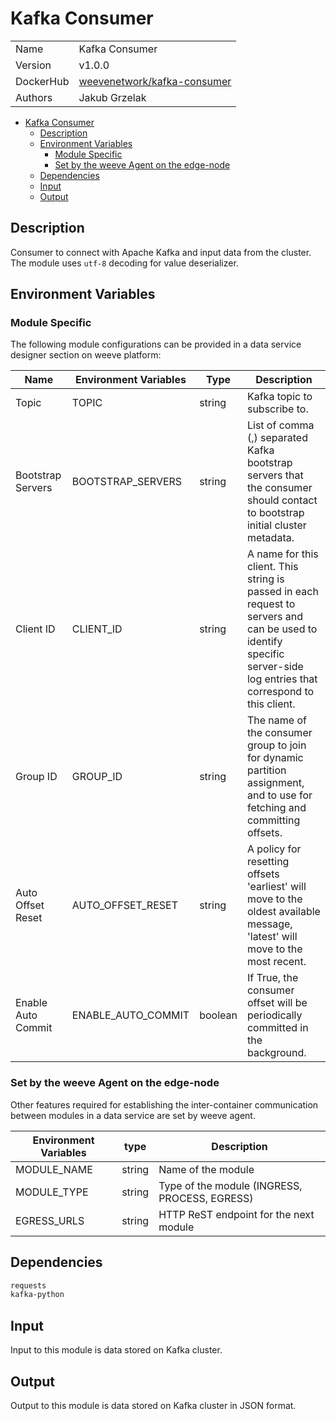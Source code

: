 # Kafka Consumer

|                |                                       |
| -------------- | ------------------------------------- |
| Name           | Kafka Consumer                           |
| Version        | v1.0.0                                |
| DockerHub | [weevenetwork/kafka-consumer](https://hub.docker.com/r/weevenetwork/kafka-consumer) |
| Authors        | Jakub Grzelak                    |

- [Kafka Consumer](#kafka-consumer)
  - [Description](#description)
  - [Environment Variables](#environment-variables)
    - [Module Specific](#module-specific)
    - [Set by the weeve Agent on the edge-node](#set-by-the-weeve-agent-on-the-edge-node)
  - [Dependencies](#dependencies)
  - [Input](#input)
  - [Output](#output)

## Description

Consumer to connect with Apache Kafka and input data from the cluster. The module uses `utf-8` decoding for value deserializer.

## Environment Variables

### Module Specific

The following module configurations can be provided in a data service designer section on weeve platform:

| Name                 | Environment Variables     | Type     | Description                                              |
| -------------------- | ------------------------- | -------- | -------------------------------------------------------- |
| Topic    | TOPIC         | string   | Kafka topic to subscribe to.            |
| Bootstrap Servers    | BOOTSTRAP_SERVERS         | string   | List of comma (,) separated Kafka bootstrap servers that the consumer should contact to bootstrap initial cluster metadata.            |
| Client ID    | CLIENT_ID         | string   | A name for this client. This string is passed in each request to servers and can be used to identify specific server-side log entries that correspond to this client.            |
| Group ID    | GROUP_ID         | string   | The name of the consumer group to join for dynamic partition assignment, and to use for fetching and committing offsets.            |
| Auto Offset Reset    | AUTO_OFFSET_RESET         | string   | A policy for resetting offsets 'earliest' will move to the oldest available message, 'latest' will move to the most recent.            |
| Enable Auto Commit    | ENABLE_AUTO_COMMIT         | boolean   | If True, the consumer offset will be periodically committed in the background.            |


### Set by the weeve Agent on the edge-node

Other features required for establishing the inter-container communication between modules in a data service are set by weeve agent.

| Environment Variables | type   | Description                                    |
| --------------------- | ------ | ---------------------------------------------- |
| MODULE_NAME           | string | Name of the module                             |
| MODULE_TYPE           | string | Type of the module (INGRESS, PROCESS, EGRESS)  |
| EGRESS_URLS           | string | HTTP ReST endpoint for the next module         |

## Dependencies

```txt
requests
kafka-python
```

## Input

Input to this module is data stored on Kafka cluster.

## Output

Output to this module is data stored on Kafka cluster in JSON format.
